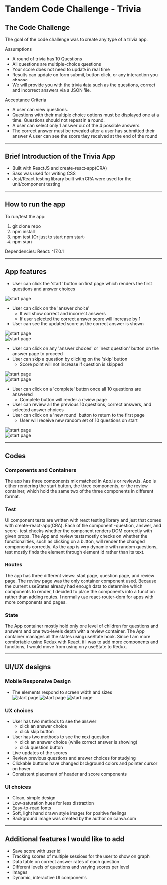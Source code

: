 # Tandem Code Challenge - Trivia

## The Code Challenge
The goal of the code challenge was to create any type of a trivia app.

Assumptions
* A round of trivia has 10 Questions
* All questions are multiple-choice questions
* Your score does not need to update in real time
* Results can update on form submit, button click, or any interaction you choose
* We will provide you with the trivia data such as the questions, correct and incorrect answers via a JSON file.

Acceptance Criteria
* A user can view questions.
* Questions with their multiple choice options must be displayed one at a time. Questions should not repeat in a round.
* A user can select only 1 answer out of the 4 possible answers.
* The correct answer must be revealed after a user has submitted their answer A user can see the score they received at the end of the round
- - - -
## Brief Introduction of the Trivia App
* Built with ReactJS and create-react-app(CRA)
* Sass was used for writing CSS
* Jest/React testing library built with CRA were used for the unit/component testing
- - - -
## How to run the app 
To run/test the app:
1. git clone repo
2. npm install
3. npm test (Or just to start npm start)
4. npm start

Dependencies:  React: ^17.0.1
- - - -
## App features
* User can click the 'start' button on first page which renders the first questions and answer choices  

![start page](src/pictures/tt_start.png "Tandem Trivia")
* User can  click on the 'answer choice' 
    * It will show correct and incorrect answers
    * If user selected the correct answer score will increase by 1
* User can see the updated score as the correct answer is shown  

![start page](src/pictures/tt_highlight.png "Tandem Trivia")    
![start page](src/pictures/tt_showAnswer.png "Tandem Trivia")

* User can click on any 'answer choices' or 'next question' button on the answer page to proceed
* User can skip a question by clicking on the 'skip' button
    * Score point will not increase if question is skipped <br/>

![start page](src/pictures/tt_skip.png "Tandem Trivia")  
![start page](src/pictures/tt_skip_noscore.png "Tandem Trivia")  

* User can click on a 'complete' button once all 10 questions are answered
    * Complete button will render a review page
* User can review all the previous 10 questions, correct answers, and selected answer choices
* User can click on a 'new round' button to return to the first page
    * User will receive new random set of 10 questions on start <br/>

![start page](src/pictures/tt_review1.png "Tandem Trivia")  
![start page](src/pictures/tt_review2.png "Tandem Trivia")
- - - -
## Codes
### Components and Containers   
The app has three components mix matched in App.js or review.js. App is either rendering the start button, the three components, or the review container, which hold the same two of the three components in different format. 
### Test
UI component tests are written with react testing library and jest that comes with create-react-app(CRA). Each of the component -question, answer, and score- test checks whether the component renders DOM correctly with given props. The App and review tests mostly checks on whether the functionalities, such as clicking on a button, will render the changed components correctly. As the app is very dynamic with random questions, test mostly finds the element through element id rather than its text.
### Routes    
The app has three different views: start page, question page, and review page. The review page was the only container component used. Because the current useStates already had enough data to determine which components to render, I decided to place the components into a function rather than adding routes. I normally use react-router-dom for apps with more components and pages.
### State  
The App container mostly hold only one level of children for questions and answers and one two-levels depth with a review container. The App container manages all the states using useState hook. Since I am more comfortable using Redux with React, if I was to add more components and functions, I would move from using only useState to Redux.


- - - -
## UI/UX designs
### Mobile Responsive Design
* The elements respond to screen width and sizes   
![start page](src/pictures/tt_mobile_start.png "Tandem Trivia")
![start page](src/pictures/tt_mobile_qna.png "Tandem Trivia")
![start page](src/pictures/tt_mobile_review.png "Tandem Trivia")
### UX choices 
* User has two methods to see the answer
    * click an answer choice
    * click skip button 
* User has two methods to see the next question
    * click an answer choice (while correct answer is showing)
    * click question button 
* Live updates of the scores
* Review previous questions and answer choices for studying
* Clickable buttons have changed background colors and pointer cursor on hover 
* Consistent placement of header and score components 
### UI choices 
* Clean, simple design
* Low-saturation hues for less distraction 
* Easy-to-read fonts
* Soft, light hand drawn style images for positive feelings
* Background image was created by the author on canva.com

- - - -
## Additional features I would like to add
* Save score with user id
* Tracking scores of multiple sessions for the user to show on graph
* Data table on correct answer rates of each question
* Different levels of questions and varying scores per level
* Images
* Dynamic, interactive UI components 